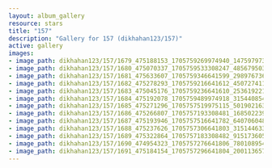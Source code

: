 ```yaml
---
layout: album_gallery
resource: stars
title: "157"
description: "Gallery for 157 (dikhahan123/157)"
active: gallery
images:
- image_path: dikhahan123/157/1679_475188153_1705759269974940_1475979731316834959_n.jpg
- image_path: dikhahan123/157/1680_475070337_1705759533308247_4856795033185426216_n.jpg
- image_path: dikhahan123/157/1681_475633607_1705759346641599_2989767369073608717_n.jpg
- image_path: dikhahan123/157/1682_475278293_1705759216641612_4507274112466323147_n.jpg
- image_path: dikhahan123/157/1683_475045176_1705759236641610_2536192212820796660_n.jpg
- image_path: dikhahan123/157/1684_475192078_1705759489974918_3154408545305939314_n.jpg
- image_path: dikhahan123/157/1685_475271296_1705757519975115_5019021639309378336_n.jpg
- image_path: dikhahan123/157/1686_475266807_1705757193308481_1685022399202317293_n.jpg
- image_path: dikhahan123/157/1687_475193946_1705757516641782_6407060484668937653_n.jpg
- image_path: dikhahan123/157/1688_475237626_1705757306641803_3151446331139139344_n.jpg
- image_path: dikhahan123/157/1689_475322864_1705757183308482_9151736050872529568_n.jpg
- image_path: dikhahan123/157/1690_474954323_1705757276641806_7801089548028623008_n.jpg
- image_path: dikhahan123/157/1691_475184154_1705757296641804_2001136575003732654_n.jpg
---
```

